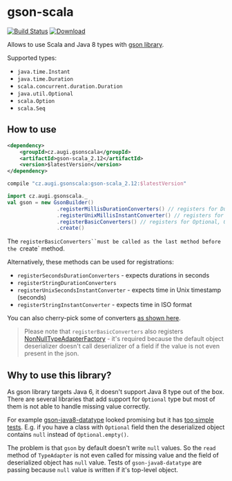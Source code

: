 # gson-scala

[![Build Status](https://travis-ci.org/augi/gson-scala.svg?branch=master)](https://travis-ci.org/augi/gson-scala) [![Download](https://api.bintray.com/packages/augi/maven/gson-scala_2.12/images/download.svg) ](https://bintray.com/augi/maven/gson-scala_2.12/_latestVersion)

Allows to use Scala and Java 8 types with [gson library](https://github.com/google/gson).

Supported types:
* `java.time.Instant`
* `java.time.Duration`
* `scala.concurrent.duration.Duration`
* `java.util.Optional`
* `scala.Option`
* `scala.Seq`

## How to use
```xml
<dependency>
    <groupId>cz.augi.gsonscala</groupId>
    <artifactId>gson-scala_2.12</artifactId>
    <version>$latestVersion</version>
</dependency>
```

```gradle
compile "cz.augi.gsonscala:gson-scala_2.12:$latestVersion"
```

```scala
import cz.augi.gsonscala._
val gson = new GsonBuilder()
                .registerMillisDurationConverters() // registers for Duration classes expecting millis in integer values
                .registerUnixMillisInstantConverter() // registers for Instant expecting Unix millis in integer values
                .registerBasicConverters() // registers for Optional, Option and Seq
                .create()
```

The `registerBasicConverters``must be called as the last method before the `create` method.

Alternatively, these methods can be used for registrations:
* `registerSecondsDurationConverters` - expects durations in seconds
* `registerStringDurationConverters`
* `registerUnixSecondsInstantConverter` - expects time in Unix timestamp (seconds)
* `registerStringInstantConverter` - expects time in ISO format

You can also cherry-pick some of converters [as shown here](https://github.com/augi/gson-scala/blob/master/src/main/scala/cz/augi/gsonscala/package.scala).

> Please note that `registerBasicConverters` also registers [NonNullTypeAdapterFactory](https://github.com/augi/gson-scala/blob/master/src/main/scala/cz/augi/gsonscala/NonNullTypeAdapterFactory.scala) - it's required
 because the default object deserializer doesn't call deserializer of a field if the value is not even present in the json.

## Why to use this library?
As gson library targets Java 6, it doesn't support Java 8 type out of the box. There are several libraries that add support
for `Optional` type but most of them is not able to handle missing value correctly.
 
For example [gson-java8-datatype](https://github.com/caoqianli/gson-java8-datatype) looked promising but
it has [too simple tests](https://github.com/caoqianli/gson-java8-datatype/blob/master/src/test/java/net/dongliu/gson/GsonJava8TypeAdapterFactoryTest.java).
E.g. if you have a class with `Optional` field then the deserialized object contains `null` instead of `Optional.empty()`.

The problem is that `gson` by default doesn't write `null` values. So the `read` method of `TypeAdapter` is not even called for missing value
and the field of deserialized object has `null` value. Tests of `gson-java8-datatype` are passing because `null` value is written if it's top-level object.
